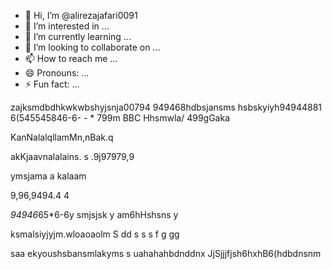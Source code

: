 - 👋 Hi, I’m @alirezajafari0091
- 👀 I’m interested in ...
- 🌱 I’m currently learning ...
- 💞️ I’m looking to collaborate on ...
- 📫 How to reach me ...
- 😄 Pronouns: ...
- ⚡ Fun fact: ...

<!---
alirezajafari0091/alirezajafari0091 is a ✨ special ✨ repository because its `README.md` (this file) appears on your GitHub profile.
You can click the Preview link to take a look at your changes.
--->
zajksmdbdhkwkwbshyjsnja00794
949468hdbsjansms
hsbskyiyh94944881
6(545545846-6- - *
799m BBC Hhsmwla/
499gGaka

KanNalalqllamMn,nBak.q

akKjaavnalalains.
s
.9j97979,9

ymsjama
a
kalaam


9,96,9494.4
4

*94946*65*6-6y
smjsjsk
y
am6hHshsns
y

ksmalsiyjyjm.wloaoaolm
S
dd
s
s
s
f
g
gg

saa
ekyoushsbansmlakyms
s
uahahahbdnddnx
JjSjjjfjsh6hxhB6(hdbdnsnm






